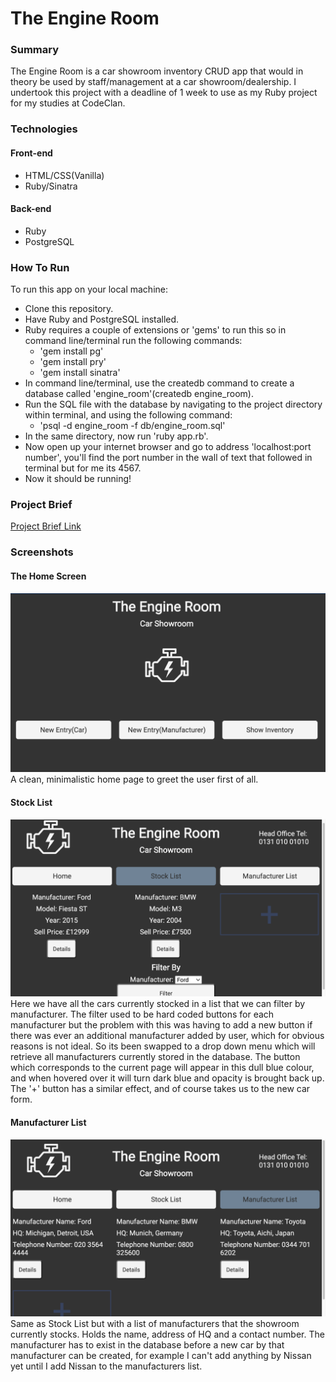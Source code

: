 # The Engine Room
### Summary
The Engine Room is a car showroom inventory CRUD app that would in theory be used by staff/management at a car showroom/dealership.
I undertook this project with a deadline of 1 week to use as my Ruby project for my studies at CodeClan.

### Technologies
#### Front-end
* HTML/CSS(Vanilla)
* Ruby/Sinatra
#### Back-end
* Ruby
* PostgreSQL

### How To Run
To run this app on your local machine:
* Clone this repository.
* Have Ruby and PostgreSQL installed.
* Ruby requires a couple of extensions or 'gems' to run this so in command line/terminal run the following commands:
  * 'gem install pg'
  * 'gem install pry'
  * 'gem install sinatra'
* In command line/terminal, use the createdb command to create a database called 'engine_room'(createdb engine_room).
* Run the SQL file with the database by navigating to the project directory within terminal, and using the following command:
  * 'psql -d engine_room -f db/engine_room.sql'
* In the same directory, now run 'ruby app.rb'.
* Now open up your internet browser and go to address 'localhost:port number', 
you'll find the port number in the wall of text that followed in terminal but for me its 4567.
* Now it should be running!

### Project Brief
[Project Brief Link](https://github.com/stephenh369/codeclan_ruby_project_the_engine_room/blob/master/planning/READMES/Shop_Inventory.md)

### Screenshots
#### The Home Screen
![Home Screen](/planning/screenshots/home_screen.png)
A clean, minimalistic home page to greet the user first of all.
#### Stock List
![Stock List](/planning/screenshots/stock_list.png)
Here we have all the cars currently stocked in a list that we can filter by manufacturer. The filter used to be hard coded buttons for each manufacturer but the problem with this was having to add a new button if there was ever an additional manufacturer added by user, which for obvious reasons is not ideal. So its been swapped to a drop down menu which will retrieve all manufacturers currently stored in the database. The button which corresponds to the current page will appear in this dull blue colour, and when hovered over it will turn dark blue and opacity is brought back up. The '+' button has a similar effect, and of course takes us to the new car form.
#### Manufacturer List
![Manufacturer List](/planning/screenshots/manufacturer_list.png)
Same as Stock List but with a list of manufacturers that the showroom currently stocks. Holds the name, address of HQ and a contact number. The manufacturer has to exist in the database before a new car by that manufacturer can be created, for example I can't add anything by Nissan yet until I add Nissan to the manufacturers list.

